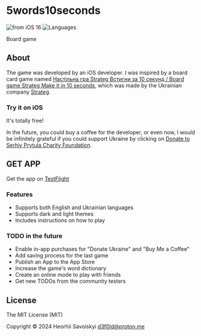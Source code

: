 # 5words10seconds
![from iOS 16](https://img.shields.io/badge/iOS-16+-red.svg)
![Languages](https://img.shields.io/badge/Languages-UA%2C%20EN-brightgreen)

Board game

## About
The game was developed by an iOS developer. I was inspired by a board card game named [Настільна гра Strateg Встигни за 10 секунд / Board game Strateg Make it in 10 seconds](https://strateg.ua/en/nastolnaya-igra-uspey-za-10-sekund-ukr-1), which was made by the Ukrainian company [Strateg](https://strateg.ua/en).

### Try it on iOS
It's totally free!

In the future, you could buy a coffee for the developer, or even now, I would be infinitely grateful if you could support Ukraine by clicking on [Donate to Serhiy Prytula Charity Foundation](https://prytulafoundation.org/en/donation).

## GET APP
Get the app on [TestFlight](https://testflight.apple.com/join/QVVorjMd)

### Features
- Supports both English and Ukrainian languages
- Supports dark and light themes
- Includes instructions on how to play

### TODO in the future
- Enable in-app purchases for "Donate Ukraine" and "Buy Me a Coffee"
- Add saving process for the last game
- Publish an App to the App Store
- Increase the game's word dictionary
- Create an online mode to play with friends
- Get new TODOs from the community testers

## License

The MIT License (MIT)

Copyright © 2024 Heorhii Savoiskyi d3f0ld@proton.me